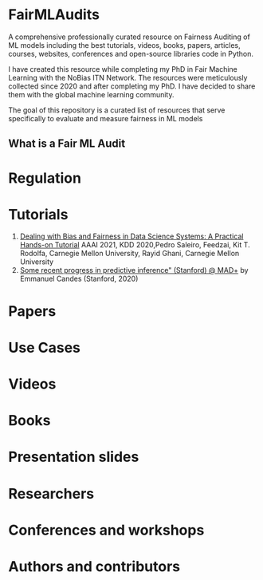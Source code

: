 # FairMLAudits

A comprehensive professionally curated resource on Fairness Auditing of ML models including the best tutorials, videos, books, papers, articles, courses, websites, conferences and open-source libraries code in Python.

I have created this resource while completing my PhD in Fair Machine Learning with the NoBias ITN Network. The resources were meticulously collected since 2020 and after completing my PhD. I have decided to share them with the global machine learning community.

The goal of this repository is a curated list of resources that serve specifically to evaluate and measure fairness in ML models

## What is a Fair ML Audit

# Regulation
# Tutorials
1. [Dealing with Bias and Fairness in Data Science Systems: A Practical Hands-on Tutorial]([https://link-url-here.org](https://www.youtube.com/watch?v=N67pE1AF5cM&ab_channel=DataScienceforSocialGood)) AAAI 2021, KDD 2020,Pedro Saleiro, Feedzai, Kit T. Rodolfa, Carnegie Mellon University, Rayid Ghani, Carnegie Mellon University
2. [Some recent progress in predictive inference" (Stanford) @ MAD+](https://www.youtube.com/watch?v=djgxwpJQyAA) by Emmanuel Candes (Stanford, 2020)
# Papers
# Use Cases
# Videos
# Books
# Presentation slides
# Researchers
# Conferences and workshops
# Authors and contributors
